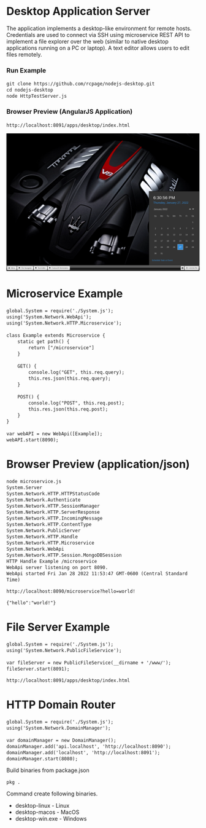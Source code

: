 # Desktop Application Server


The application implements a desktop-like environment for remote hosts.  Credentials are used to connect via SSH using microservice REST API to implement a file explorer over the web (similar to native desktop applications running on a PC or laptop). A text editor allows users to edit files remotely.

### Run Example


```
git clone https://github.com/rcpage/nodejs-desktop.git
cd nodejs-desktop
node HttpTestServer.js
```

### Browser Preview (AngularJS Application)

```
http://localhost:8091/apps/desktop/index.html
```

![Alt text](/www/images/desktop-app.png?raw=true "Title")

# Microservice Example

```
global.System = require('./System.js');
using('System.Network.WebApi');
using('System.Network.HTTP.Microservice');

class Example extends Microservice {
    static get path() {
        return ["/microservice"]
    }

    GET() {
        console.log("GET", this.req.query);
        this.res.json(this.req.query);
    }

    POST() {
        console.log("POST", this.req.post);
        this.res.json(this.req.post);
    }
}

var webAPI = new WebApi([Example]);
webAPI.start(8090);
```

# Browser Preview (application/json)
```
node microservice.js 
System.Server
System.Network.HTTP.HTTPStatusCode
System.Network.Authenticate
System.Network.HTTP.SessionManager
System.Network.HTTP.ServerResponse
System.Network.HTTP.IncomingMessage
System.Network.HTTP.ContentType
System.Network.PublicServer
System.Network.HTTP.Handle
System.Network.HTTP.Microservice
System.Network.WebApi
System.Network.HTTP.Session.MongoDBSession
HTTP Handle Example /microservice
WebApi server listening on port 8090.
WebApi started Fri Jan 28 2022 11:53:47 GMT-0600 (Central Standard Time)
```
```
http://localhost:8090/microservice?hello=world!
```

```
{"hello":"world!"}
```

# File Server Example

```
global.System = require('./System.js');
using('System.Network.PublicFileService');

var fileServer = new PublicFileService(__dirname + '/www/');
fileServer.start(8091);
```

```
http://localhost:8091/apps/desktop/index.html
```

# HTTP Domain Router

```
global.System = require('./System.js');
using('System.Network.DomainManager');

var domainManager = new DomainManager();
domainManager.add('api.localhost', 'http://localhost:8090');
domainManager.add('localhost', 'http://localhost:8091');
domainManager.start(8080);
```



Build binaries from package.json

```sh
pkg .
```

Command create following binaries.

- desktop-linux - Linux
- desktop-macos - MacOS 
- desktop-win.exe - Windows
